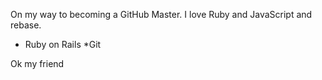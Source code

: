 On my way to becoming a GitHub Master. I love Ruby and JavaScript and rebase.

* Ruby on Rails
*Git

Ok my friend